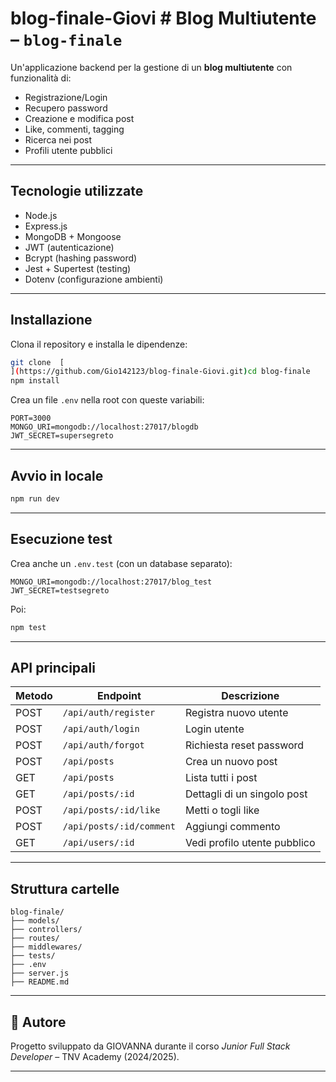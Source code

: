 # blog-finale-Giovi #  Blog Multiutente – `blog-finale`

Un'applicazione backend per la gestione di un **blog multiutente** con funzionalità di:
- Registrazione/Login
- Recupero password
- Creazione e modifica post
- Like, commenti, tagging
- Ricerca nei post
- Profili utente pubblici

---

##  Tecnologie utilizzate

- Node.js
- Express.js
- MongoDB + Mongoose
- JWT (autenticazione)
- Bcrypt (hashing password)
- Jest + Supertest (testing)
- Dotenv (configurazione ambienti)

---

## Installazione

Clona il repository e installa le dipendenze:

```bash
git clone  [
](https://github.com/Gio142123/blog-finale-Giovi.git)cd blog-finale
npm install
```

Crea un file `.env` nella root con queste variabili:

```env
PORT=3000
MONGO_URI=mongodb://localhost:27017/blogdb
JWT_SECRET=supersegreto
```

---

## Avvio in locale

```bash
npm run dev
```

---

##  Esecuzione test

Crea anche un `.env.test` (con un database separato):

```env
MONGO_URI=mongodb://localhost:27017/blog_test
JWT_SECRET=testsegreto
```

Poi:

```bash
npm test
```

---

##  API principali

| Metodo | Endpoint               | Descrizione                     |
|--------|------------------------|---------------------------------|
| POST   | `/api/auth/register`   | Registra nuovo utente          |
| POST   | `/api/auth/login`      | Login utente                   |
| POST   | `/api/auth/forgot`     | Richiesta reset password       |
| POST   | `/api/posts`           | Crea un nuovo post             |
| GET    | `/api/posts`           | Lista tutti i post             |
| GET    | `/api/posts/:id`       | Dettagli di un singolo post    |
| POST   | `/api/posts/:id/like`  | Metti o togli like             |
| POST   | `/api/posts/:id/comment` | Aggiungi commento           |
| GET    | `/api/users/:id`       | Vedi profilo utente pubblico   |

---

## Struttura cartelle

```
blog-finale/
├── models/
├── controllers/
├── routes/
├── middlewares/
├── tests/
├── .env
├── server.js
├── README.md
```

---

## 📌 Autore

Progetto sviluppato da GIOVANNA durante il corso *Junior Full Stack Developer* – TNV Academy (2024/2025).

---

